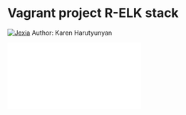 # Vagrant project  R-ELK stack 

[![Jexia](http://v1.jexia.com/wp-content/uploads/2016/01/logofooter2_dark.png)](http://jexia.com)
Author: Karen Harutyunyan





[![R-ELK](pictures/R-ELK.pdf)](http://elastic.io)
